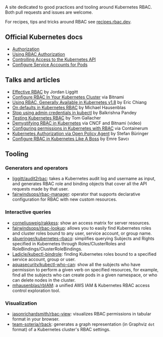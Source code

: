 A site dedicated to good practices and tooling around Kubernetes RBAC. Both pull requests and issues are welcome.

For recipes, tips and tricks around RBAC see [recipes.rbac.dev](https://recipes.rbac.dev/).

## Official Kubernetes docs

- [Authorization](https://kubernetes.io/docs/admin/authorization/)
- [Using RBAC Authorization](https://kubernetes.io/docs/reference/access-authn-authz/rbac/)
- [Controlling Access to the Kubernetes API](https://kubernetes.io/docs/reference/access-authn-authz/controlling-access/)
- [Configure Service Accounts for Pods](https://kubernetes.io/docs/tasks/configure-pod-container/configure-service-account/)

## Talks and articles

- [Effective RBAC](https://www.youtube.com/watch?v=Nw1ymxcLIDI) by Jordan Liggitt
- [Configure RBAC In Your Kubernetes Cluster](https://docs.bitnami.com/kubernetes/how-to/configure-rbac-in-your-kubernetes-cluster/) via Bitnami
- [Using RBAC, Generally Available in Kubernetes v1.8](https://kubernetes.io/blog/2017/10/using-rbac-generally-available-18/) by Eric Chiang
- [On defaults in Kubernetes RBAC](https://dev.to/mhausenblas/on-some-defaults-in-kubernetes-rbac-270l) by Michael Hausenblas
- [Stop using admin credentials in kubectl](https://goglides.com/blog/create-less-privileges-user-in-kubernetes-using-rbac-for-kubectl/) by Balkrishna Pandey
- [Testing Kubernetes RBAC](https://medium.com/yld-engineering-blog/testing-kubernetes-rbac-5e00dc93af8e/) by Tom Gallacher
- [Demystifying RBAC in Kubernetes](https://www.cncf.io/blog/2018/08/01/demystifying-rbac-in-kubernetes/) via CNCF and Bitnami (video)
- [Configuring permissions in Kubernetes with RBAC](https://medium.com/containerum/configuring-permissions-in-kubernetes-with-rbac-a456a9717d5d/) via Containerum
- [Kubernetes Authorization via Open Policy Agent](https://itnext.io/kubernetes-authorization-via-open-policy-agent-a9455d9d5ceb) by Stefan Büringer
- [Configure RBAC in Kubernetes Like A Boss](https://medium.com/trendyol-tech/configure-rbac-in-kubernetes-like-a-boss-665e2a8665dd) by Emre Savcı

## Tooling

### Generators and operators

- [liggitt/audit2rbac](https://github.com/liggitt/audit2rbac): takes a Kubernetes audit log and username as input, and generates RBAC role and binding objects that cover all the API requests made by that user.
- [fairwindsops/rbac-manager](https://github.com/fairwindsops/rbac-manager): operator that supports declarative configuration for RBAC with new custom resources.

### Interactive queries

- [corneliusweig/rakkess](https://github.com/corneliusweig/rakkess): show an access matrix for server resources.
- [fairwindsops/rbac-lookup](https://github.com/fairwindsops/rbac-lookup): allows you to easily find Kubernetes roles and cluster roles bound to any user, service account, or group name.
- [sbueringer/kubernetes-rbacq](https://github.com/sbueringer/kubernetes-rbacq): simplifies querying Subjects and Rights specified in Kubernetes through Roles/ClusterRoles and RoleBindings/ClusterRoleBindings.
- [Ladicle/kubectl-bindrole](https://github.com/Ladicle/kubectl-bindrole): finding Kubernetes roles bound to a specified service account, group or user.
- [aquasecurity/kubectl-who-can](https://github.com/aquasecurity/kubectl-who-can): show all the subjects who have permission to perform a given verb on specified resources, for example, find all the subjects who can create pods in a given namespace, or who can delete nodes in the cluster.
- [mhausenblas/rbIAM](https://github.com/mhausenblas/rbIAM/): a unified AWS IAM & Kubernetes RBAC access control exploration tool.

### Visualization

- [jasonrichardsmith/rbac-view](https://github.com/jasonrichardsmith/rbac-view): visualizes RBAC permissions in tabular format in your browser.
- [team-soteria/rback](https://github.com/team-soteria/rback): generates a graph representation (in Graphviz `dot` format) of a Kubernetes cluster's RBAC settings.
